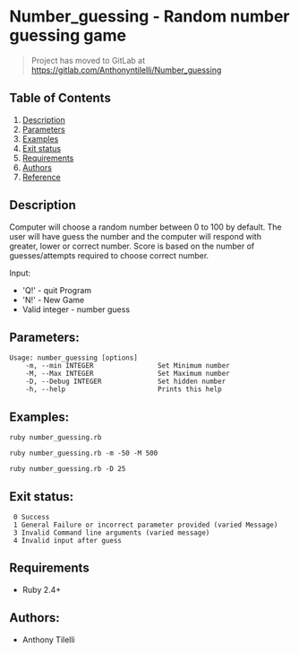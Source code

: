 # Number_guessing - Random number guessing game

> Project has moved to GitLab at https://gitlab.com/Anthonyntilelli/Number_guessing

## Table of Contents
1. [Description](#Description)
2. [Parameters](#Parameters)
3. [Examples](#Examples)
4. [Exit status](#Exit_status)
5. [Requirements](Requirements)
6. [Authors](#Authors)
7. [Reference](#Reference)

## Description                <a name="Description"></a>

Computer will choose a random number between 0 to 100 by default. The user will
have guess the number and the computer will respond with greater, lower or
correct number. Score is based on the number of guesses/attempts required to
choose correct number.

Input:
- 'Q!' - quit Program
- 'N!' - New Game
- Valid integer - number guess

## Parameters:               <a name="Parameters"></a>

    Usage: number_guessing [options]
        -m, --min INTEGER                Set Minimum number
        -M, --Max INTEGER                Set Maximum number
        -D, --Debug INTEGER              Set hidden number
        -h, --help                       Prints this help

## Examples:                  <a name="Examples"></a>

  `ruby number_guessing.rb`

  `ruby number_guessing.rb -m -50 -M 500`

  `ruby number_guessing.rb -D 25`

## Exit status:               <a name="Exit_status"></a>

     0 Success
     1 General Failure or incorrect parameter provided (varied Message)
     3 Invalid Command line arguments (varied message)
     4 Invalid input after guess
     
## Requirements              <a name="requirements"></a>

-  Ruby 2.4+

## Authors:                  <a name="Authors"></a>

- Anthony Tilelli
